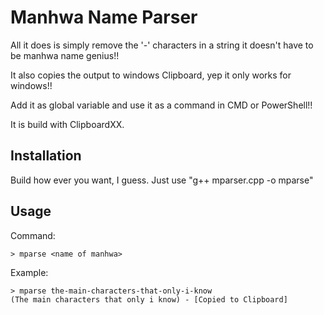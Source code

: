# Manhwa Name Parser

All it does is simply remove the '-' characters in a string it doesn't have to be manhwa name genius!!

It also copies the output to windows Clipboard, yep it only works for windows!!

Add it as global variable and use it as a command in CMD or PowerShell!!

It is build with ClipboardXX.

## Installation
Build how ever you want, I guess. Just use "g++ mparser.cpp -o mparse"

## Usage
Command: 
```
> mparse <name of manhwa>
```

Example:
```
> mparse the-main-characters-that-only-i-know
(The main characters that only i know) - [Copied to Clipboard]
```